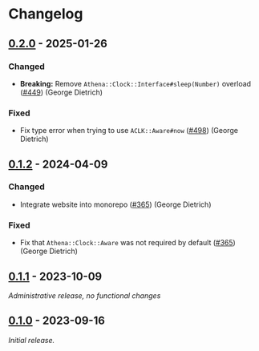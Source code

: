 # Changelog

## [0.2.0] - 2025-01-26

### Changed

- **Breaking:** Remove `Athena::Clock::Interface#sleep(Number)` overload ([#449](https://github.com/athena-framework/athena/pull/449)) (George Dietrich)

### Fixed

- Fix type error when trying to use `ACLK::Aware#now` ([#498](https://github.com/athena-framework/athena/pull/498)) (George Dietrich)

## [0.1.2] - 2024-04-09

### Changed

- Integrate website into monorepo ([#365](https://github.com/athena-framework/athena/pull/365)) (George Dietrich)

### Fixed

- Fix that `Athena::Clock::Aware` was not required by default ([#365](https://github.com/athena-framework/athena/pull/365)) (George Dietrich)

## [0.1.1] - 2023-10-09

_Administrative release, no functional changes_

## [0.1.0] - 2023-09-16

_Initial release._

[0.2.0]: https://github.com/athena-framework/clock/releases/tag/v0.2.0
[0.1.2]: https://github.com/athena-framework/clock/releases/tag/v0.1.2
[0.1.1]: https://github.com/athena-framework/clock/releases/tag/v0.1.1
[0.1.0]: https://github.com/athena-framework/clock/releases/tag/v0.1.0
